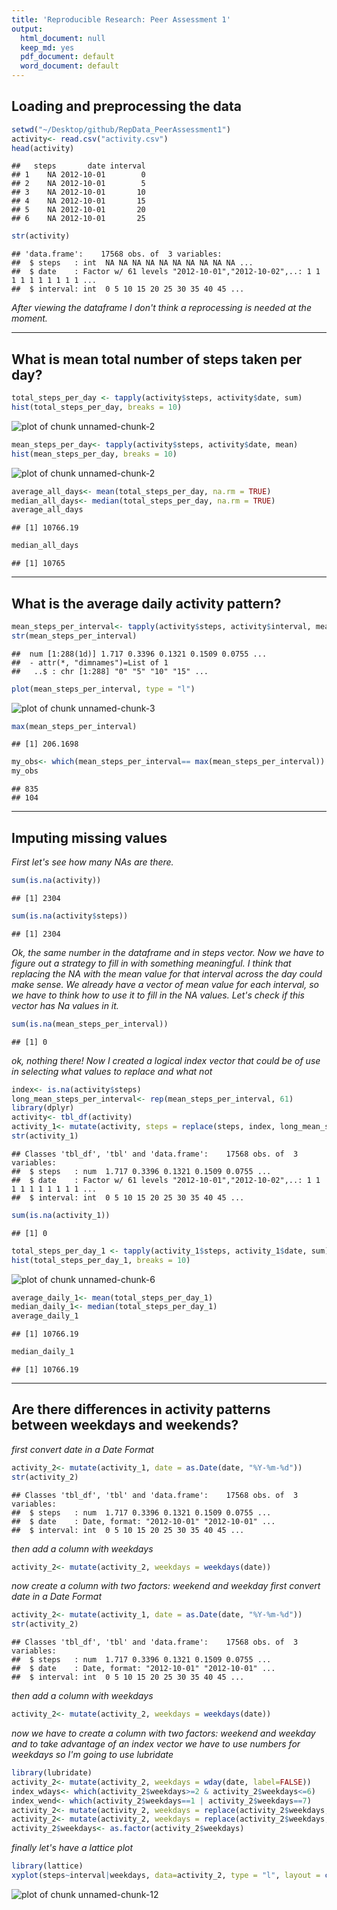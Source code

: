 ```yaml
---
title: 'Reproducible Research: Peer Assessment 1'
output:
  html_document: null
  keep_md: yes
  pdf_document: default
  word_document: default
---
```



## Loading and preprocessing the data

```r
setwd("~/Desktop/github/RepData_PeerAssessment1")
activity<- read.csv("activity.csv")
head(activity)
```

```
##   steps       date interval
## 1    NA 2012-10-01        0
## 2    NA 2012-10-01        5
## 3    NA 2012-10-01       10
## 4    NA 2012-10-01       15
## 5    NA 2012-10-01       20
## 6    NA 2012-10-01       25
```

```r
str(activity)
```

```
## 'data.frame':	17568 obs. of  3 variables:
##  $ steps   : int  NA NA NA NA NA NA NA NA NA NA ...
##  $ date    : Factor w/ 61 levels "2012-10-01","2012-10-02",..: 1 1 1 1 1 1 1 1 1 1 ...
##  $ interval: int  0 5 10 15 20 25 30 35 40 45 ...
```

*After viewing the dataframe I don't think a reprocessing is needed at the moment.*  

___

## What is mean total number of steps taken per day?

```r
total_steps_per_day <- tapply(activity$steps, activity$date, sum)
hist(total_steps_per_day, breaks = 10)
```

![plot of chunk unnamed-chunk-2](figure/unnamed-chunk-2-1.png) 

```r
mean_steps_per_day<- tapply(activity$steps, activity$date, mean)
hist(mean_steps_per_day, breaks = 10)
```

![plot of chunk unnamed-chunk-2](figure/unnamed-chunk-2-2.png) 

```r
average_all_days<- mean(total_steps_per_day, na.rm = TRUE)
median_all_days<- median(total_steps_per_day, na.rm = TRUE)
average_all_days
```

```
## [1] 10766.19
```

```r
median_all_days
```

```
## [1] 10765
```

___

## What is the average daily activity pattern?

```r
mean_steps_per_interval<- tapply(activity$steps, activity$interval, mean, na.rm = TRUE)
str(mean_steps_per_interval)
```

```
##  num [1:288(1d)] 1.717 0.3396 0.1321 0.1509 0.0755 ...
##  - attr(*, "dimnames")=List of 1
##   ..$ : chr [1:288] "0" "5" "10" "15" ...
```

```r
plot(mean_steps_per_interval, type = "l")
```

![plot of chunk unnamed-chunk-3](figure/unnamed-chunk-3-1.png) 

```r
max(mean_steps_per_interval)
```

```
## [1] 206.1698
```

```r
my_obs<- which(mean_steps_per_interval== max(mean_steps_per_interval))
my_obs
```

```
## 835 
## 104
```

___

## Imputing missing values

*First let's see how many NAs are there.*


```r
sum(is.na(activity))
```

```
## [1] 2304
```

```r
sum(is.na(activity$steps))
```

```
## [1] 2304
```

*Ok, the same number in the dataframe and in steps vector.
Now we have to figure out a strategy to fill in with something meaningful. I think that replacing the NA with the mean value for that interval across the day could make sense.
We already have a vector of mean value for each interval, so we have to think how to use it to fill in the NA values. Let's check if this vector has Na values in it.*


```r
sum(is.na(mean_steps_per_interval))
```

```
## [1] 0
```

*ok, nothing there!
Now I created a logical index vector that could be of use in selecting what values to replace and what not*


```r
index<- is.na(activity$steps) 
long_mean_steps_per_interval<- rep(mean_steps_per_interval, 61)
library(dplyr)
activity<- tbl_df(activity)
activity_1<- mutate(activity, steps = replace(steps, index, long_mean_steps_per_interval))
str(activity_1)
```

```
## Classes 'tbl_df', 'tbl' and 'data.frame':	17568 obs. of  3 variables:
##  $ steps   : num  1.717 0.3396 0.1321 0.1509 0.0755 ...
##  $ date    : Factor w/ 61 levels "2012-10-01","2012-10-02",..: 1 1 1 1 1 1 1 1 1 1 ...
##  $ interval: int  0 5 10 15 20 25 30 35 40 45 ...
```

```r
sum(is.na(activity_1))
```

```
## [1] 0
```

```r
total_steps_per_day_1 <- tapply(activity_1$steps, activity_1$date, sum)
hist(total_steps_per_day_1, breaks = 10)
```

![plot of chunk unnamed-chunk-6](figure/unnamed-chunk-6-1.png) 

```r
average_daily_1<- mean(total_steps_per_day_1)
median_daily_1<- median(total_steps_per_day_1)
average_daily_1
```

```
## [1] 10766.19
```

```r
median_daily_1
```

```
## [1] 10766.19
```


___

## Are there differences in activity patterns between weekdays and weekends?

*first convert date in a Date Format*

```r
activity_2<- mutate(activity_1, date = as.Date(date, "%Y-%m-%d"))
str(activity_2)
```

```
## Classes 'tbl_df', 'tbl' and 'data.frame':	17568 obs. of  3 variables:
##  $ steps   : num  1.717 0.3396 0.1321 0.1509 0.0755 ...
##  $ date    : Date, format: "2012-10-01" "2012-10-01" ...
##  $ interval: int  0 5 10 15 20 25 30 35 40 45 ...
```

*then add a column with weekdays*

```r
activity_2<- mutate(activity_2, weekdays = weekdays(date))
```

*now create a column with two factors: weekend and weekday*
*first convert date in a Date Format*

```r
activity_2<- mutate(activity_1, date = as.Date(date, "%Y-%m-%d"))
str(activity_2)
```

```
## Classes 'tbl_df', 'tbl' and 'data.frame':	17568 obs. of  3 variables:
##  $ steps   : num  1.717 0.3396 0.1321 0.1509 0.0755 ...
##  $ date    : Date, format: "2012-10-01" "2012-10-01" ...
##  $ interval: int  0 5 10 15 20 25 30 35 40 45 ...
```

*then add a column with weekdays*

```r
activity_2<- mutate(activity_2, weekdays = weekdays(date))
```

*now we have to create a column with two factors: weekend and weekday and to take advantage of an index vector we have to use numbers for weekdays so I'm going to use lubridate*
  

```r
library(lubridate)
activity_2<- mutate(activity_2, weekdays = wday(date, label=FALSE))
index_wdays<- which(activity_2$weekdays>=2 & activity_2$weekdays<=6)
index_wend<- which(activity_2$weekdays==1 | activity_2$weekdays==7)
activity_2<- mutate(activity_2, weekdays = replace(activity_2$weekdays, index_wend, "weekend"))
activity_2<- mutate(activity_2, weekdays = replace(activity_2$weekdays, index_wdays, "weekday"))
activity_2$weekdays<- as.factor(activity_2$weekdays)
```

*finally let's have a lattice plot*


```r
library(lattice)
xyplot(steps~interval|weekdays, data=activity_2, type = "l", layout = c(1,2))
```

![plot of chunk unnamed-chunk-12](figure/unnamed-chunk-12-1.png) 

